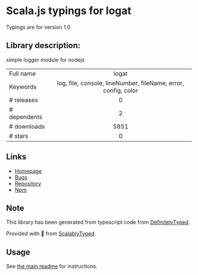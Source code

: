 
# Scala.js typings for logat

Typings are for version 1.0

## Library description:
simple logger module for nodejs

|                    |                 |
| ------------------ | :-------------: |
| Full name          | logat |
| Keywords           | log, file, console, lineNumber, fileName, error, config, color |
| # releases         | 0 |
| # dependents       | 2 |
| # downloads        | 5851 |
| # stars            | 0 |

## Links
- [Homepage](https://github.com/krvikash35/logat#readme)
- [Bugs](https://github.com/krvikash35/logat/issues)
- [Repository](https://github.com/krvikash35/logat)
- [Npm](https://www.npmjs.com/package/logat)
    


## Note
This library has been generated from typescript code from [DefinitelyTyped](https://definitelytyped.org).

Provided with :purple_heart: from [ScalablyTyped](https://github.com/oyvindberg/ScalablyTyped)

## Usage
See [the main readme](../../readme.md) for instructions.


